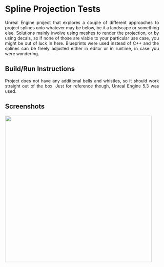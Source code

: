 # Spline Projection Tests
<p align="justify">
Unreal Engine project that explores a couple of different approaches to project splines onto whatever may be below, be it a landscape or something else. Solutions mainly involve using meshes to render the projection, or by using decals, so if none of those are viable to your particular use case, you might be out of luck in here. Blueprints were used instead of C++ and the splines can be freely adjusted either in editor or in runtime, in case you were wondering.
</p>

## Build/Run Instructions
<p align="justify">
Project does not have any additional bells and whistles, so it should work straight out of the box. Just for reference though, Unreal Engine 5.3 was used.
</p>

## Screenshots
<img src="https://github.com/user-attachments/assets/6c5e92f2-031f-419c-abb9-4d9ae3b2cc46" width="480">
